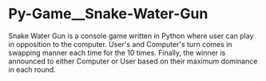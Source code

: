 # Py-Game__Snake-Water-Gun
Snake Water Gun is a console game written in Python where user can play in opposition to the computer. User's and Computer's turn comes in swapping manner each time for the 10 times. Finally, the winner is announced to either Computer or User based on their maximum dominance in each round.
